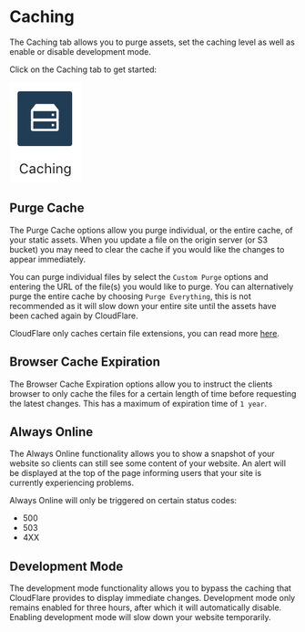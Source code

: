 # Caching

The Caching tab allows you to purge assets, set the caching level as well as enable or disable development mode.

Click on the Caching tab to get started: 

![Caching tab](images/caching/caching-tab.jpg "Caching tab")

## Purge Cache

The Purge Cache options allow you purge individual, or the entire cache, of your static assets. When you update a file
on the origin server (or S3 bucket) you may need to clear the cache if you would like the changes to appear immediately.

You can purge individual files by select the `Custom Purge` options and entering the URL of the file(s) you would like to purge.
You can alternatively purge the entire cache by choosing `Purge Everything`, this is not recommended as it will slow down your 
entire site until the assets have been cached again by CloudFlare.

CloudFlare only caches certain file extensions, you can read more 
[here](https://support.cloudflare.com/hc/en-us/articles/200172516-Which-file-extensions-does-Cloudflare-cache-for-static-content).

## Browser Cache Expiration

The Browser Cache Expiration options allow you to instruct the clients browser to only cache the files for a certain length of time before
requesting the latest changes. This has a maximum of expiration time of `1 year`.

## Always Online

The Always Online functionality allows you to show a snapshot of your website so clients can still see some content of your website.
An alert will be displayed at the top of the page informing users that your site is currently experiencing problems.

Always Online will only be triggered on certain status codes:

* 500
* 503
* 4XX

## Development Mode

The development mode functionality allows you to bypass the caching that CloudFlare provides to display immediate changes. Development mode
only remains enabled for three hours, after which it will automatically disable. Enabling development mode will slow down your website 
temporarily.